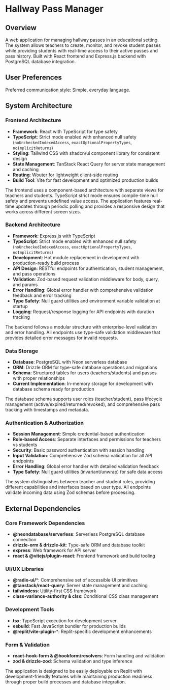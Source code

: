 # Hallway Pass Manager

## Overview

A web application for managing hallway passes in an educational setting. The system allows teachers to create, monitor, and revoke student passes while providing students with real-time access to their active passes and pass history. Built with React frontend and Express.js backend with PostgreSQL database integration.

## User Preferences

Preferred communication style: Simple, everyday language.

## System Architecture

### Frontend Architecture
- **Framework**: React with TypeScript for type safety
- **TypeScript**: Strict mode enabled with enhanced null safety (`noUncheckedIndexedAccess`, `exactOptionalPropertyTypes`, `noImplicitReturns`)
- **Styling**: Tailwind CSS with shadcn/ui component library for consistent design
- **State Management**: TanStack React Query for server state management and caching
- **Routing**: Wouter for lightweight client-side routing
- **Build Tool**: Vite for fast development and optimized production builds

The frontend uses a component-based architecture with separate views for teachers and students. TypeScript strict mode ensures compile-time null safety and prevents undefined value access. The application features real-time updates through periodic polling and provides a responsive design that works across different screen sizes.

### Backend Architecture
- **Framework**: Express.js with TypeScript
- **TypeScript**: Strict mode enabled with enhanced null safety (`noUncheckedIndexedAccess`, `exactOptionalPropertyTypes`, `noImplicitReturns`)
- **Development**: Hot module replacement in development with production-ready build process
- **API Design**: RESTful endpoints for authentication, student management, and pass operations
- **Validation**: Zod-based request validation middleware for body, query, and params
- **Error Handling**: Global error handler with comprehensive validation feedback and error tracking
- **Type Safety**: Null guard utilities and environment variable validation at startup
- **Logging**: Request/response logging for API endpoints with duration tracking

The backend follows a modular structure with enterprise-level validation and error handling. All endpoints use type-safe validation middleware that provides detailed error messages for invalid requests.

### Data Storage
- **Database**: PostgreSQL with Neon serverless database
- **ORM**: Drizzle ORM for type-safe database operations and migrations
- **Schema**: Structured tables for users (teachers/students) and passes with proper relationships
- **Current Implementation**: In-memory storage for development with database schema ready for production

The database schema supports user roles (teacher/student), pass lifecycle management (active/expired/returned/revoked), and comprehensive pass tracking with timestamps and metadata.

### Authentication & Authorization
- **Session Management**: Simple credential-based authentication 
- **Role-based Access**: Separate interfaces and permissions for teachers vs students
- **Security**: Basic password authentication with session handling
- **Input Validation**: Comprehensive Zod schema validation for all API endpoints
- **Error Handling**: Global error handler with detailed validation feedback
- **Type Safety**: Null guard utilities (invariant/unwrap) for safe data access

The system distinguishes between teacher and student roles, providing different capabilities and interfaces based on user type. All endpoints validate incoming data using Zod schemas before processing.

## External Dependencies

### Core Framework Dependencies
- **@neondatabase/serverless**: Serverless PostgreSQL database connection
- **drizzle-orm & drizzle-kit**: Type-safe ORM and database toolkit
- **express**: Web framework for API server
- **react & @vitejs/plugin-react**: Frontend framework and build tooling

### UI/UX Libraries
- **@radix-ui/***: Comprehensive set of accessible UI primitives
- **@tanstack/react-query**: Server state management and caching
- **tailwindcss**: Utility-first CSS framework
- **class-variance-authority & clsx**: Conditional CSS class management

### Development Tools
- **tsx**: TypeScript execution for development server
- **esbuild**: Fast JavaScript bundler for production builds
- **@replit/vite-plugin-***: Replit-specific development enhancements

### Form & Validation
- **react-hook-form & @hookform/resolvers**: Form handling and validation
- **zod & drizzle-zod**: Schema validation and type inference

The application is designed to be easily deployable on Replit with development-friendly features while maintaining production readiness through proper build processes and database integration.